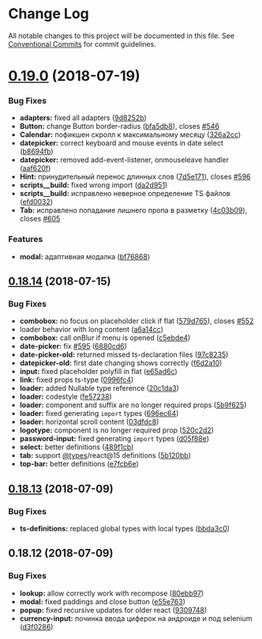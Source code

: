 # Change Log

All notable changes to this project will be documented in this file.
See [Conventional Commits](https://conventionalcommits.org) for commit guidelines.

<a name="0.19.0"></a>
# [0.19.0](https://github.com/skbkontur/retail-ui/compare/retail-ui@0.18.14...retail-ui@0.19.0) (2018-07-19)


### Bug Fixes

* **adapters:** fixed all adapters ([9d8252b](https://github.com/skbkontur/retail-ui/commit/9d8252b))
* **Button:** change Button border-radius ([bfa5db8](https://github.com/skbkontur/retail-ui/commit/bfa5db8)), closes [#546](https://github.com/skbkontur/retail-ui/issues/546)
* **Calendar:** пофикшен скролл к максимальному месяцу ([326a2cc](https://github.com/skbkontur/retail-ui/commit/326a2cc))
* **datepicker:** correct keyboard and mouse events in date select ([b8694fb](https://github.com/skbkontur/retail-ui/commit/b8694fb))
* **datepicker:** removed add-event-listener, onmouseleave handler ([aaf620f](https://github.com/skbkontur/retail-ui/commit/aaf620f))
* **Hint:** принудительный перенос длинных слов ([7d5e171](https://github.com/skbkontur/retail-ui/commit/7d5e171)), closes [#596](https://github.com/skbkontur/retail-ui/issues/596)
* **scripts__build:** fixed wrong import ([da2d951](https://github.com/skbkontur/retail-ui/commit/da2d951))
* **scripts__build:** исправлено неверное определение TS файлов ([efd0032](https://github.com/skbkontur/retail-ui/commit/efd0032))
* **Tab:** исправлено попадание лишнего пропа в разметку ([4c03b09](https://github.com/skbkontur/retail-ui/commit/4c03b09)), closes [#605](https://github.com/skbkontur/retail-ui/issues/605)


### Features

* **modal:** адаптивная модалка ([bf76868](https://github.com/skbkontur/retail-ui/commit/bf76868))




<a name="0.18.14"></a>
## [0.18.14](https://github.com/skbkontur/retail-ui/compare/retail-ui@0.18.13...retail-ui@0.18.14) (2018-07-15)


### Bug Fixes

* **combobox:** no focus on placeholder click if flat ([579d765](https://github.com/skbkontur/retail-ui/commit/579d765)), closes [#552](https://github.com/skbkontur/retail-ui/issues/552)
* loader behavior with long content ([a6a14cc](https://github.com/skbkontur/retail-ui/commit/a6a14cc))
* **combobox:** call onBlur if menu is opened ([c5ebde4](https://github.com/skbkontur/retail-ui/commit/c5ebde4))
* **date-picker:** fix [#595](https://github.com/skbkontur/retail-ui/issues/595) ([6880cd6](https://github.com/skbkontur/retail-ui/commit/6880cd6))
* **date-picker-old:** returned missed ts-declaration files ([97c8235](https://github.com/skbkontur/retail-ui/commit/97c8235))
* **datepicker-old:** first date changing shows correctly ([f6d2a10](https://github.com/skbkontur/retail-ui/commit/f6d2a10))
* **input:** fixed placeholder polyfill in flat ([e65ad6c](https://github.com/skbkontur/retail-ui/commit/e65ad6c))
* **link:** fixed props ts-type ([0996fc4](https://github.com/skbkontur/retail-ui/commit/0996fc4))
* **loader:** added Nullable type reference ([20c1da3](https://github.com/skbkontur/retail-ui/commit/20c1da3))
* **loader:** codestyle ([fe57238](https://github.com/skbkontur/retail-ui/commit/fe57238))
* **loader:** component and suffix are no longer required props ([5b9f625](https://github.com/skbkontur/retail-ui/commit/5b9f625))
* **loader:** fixed generating `import` types ([696ec64](https://github.com/skbkontur/retail-ui/commit/696ec64))
* **loader:** horizontal scroll content ([03dfdc8](https://github.com/skbkontur/retail-ui/commit/03dfdc8))
* **logotype:** component is no longer required prop ([520c2d2](https://github.com/skbkontur/retail-ui/commit/520c2d2))
* **password-input:** fixed generating `import` types ([d05f88e](https://github.com/skbkontur/retail-ui/commit/d05f88e))
* **select:** better definitions ([489f1cb](https://github.com/skbkontur/retail-ui/commit/489f1cb))
* **tab:** support [@types](https://github.com/types)/react@15 definitions ([5b120bb](https://github.com/skbkontur/retail-ui/commit/5b120bb))
* **top-bar:** better definitions ([e7fcb6e](https://github.com/skbkontur/retail-ui/commit/e7fcb6e))




<a name="0.18.13"></a>
## [0.18.13](https://github.com/skbkontur/retail-ui/compare/retail-ui@0.18.12...retail-ui@0.18.13) (2018-07-09)


### Bug Fixes

* **ts-definitions:** replaced global types with local types ([bbda3c0](https://github.com/skbkontur/retail-ui/commit/bbda3c0))




<a name="0.18.12"></a>

## 0.18.12 (2018-07-09)

### Bug Fixes

- **lookup:** allow correctly work with recompose ([80ebb97](https://github.com/skbkontur/retail-ui/commit/80ebb97))
- **modal:** fixed paddings and close button ([e55e763](https://github.com/skbkontur/retail-ui/commit/e55e763))
- **popup:** fixed recursive updates for older react ([9309748](https://github.com/skbkontur/retail-ui/commit/9309748))
- **сurrency-input:** починка ввода циферок на андроиде и под selenium ([d3f0286](https://github.com/skbkontur/retail-ui/commit/d3f0286))
